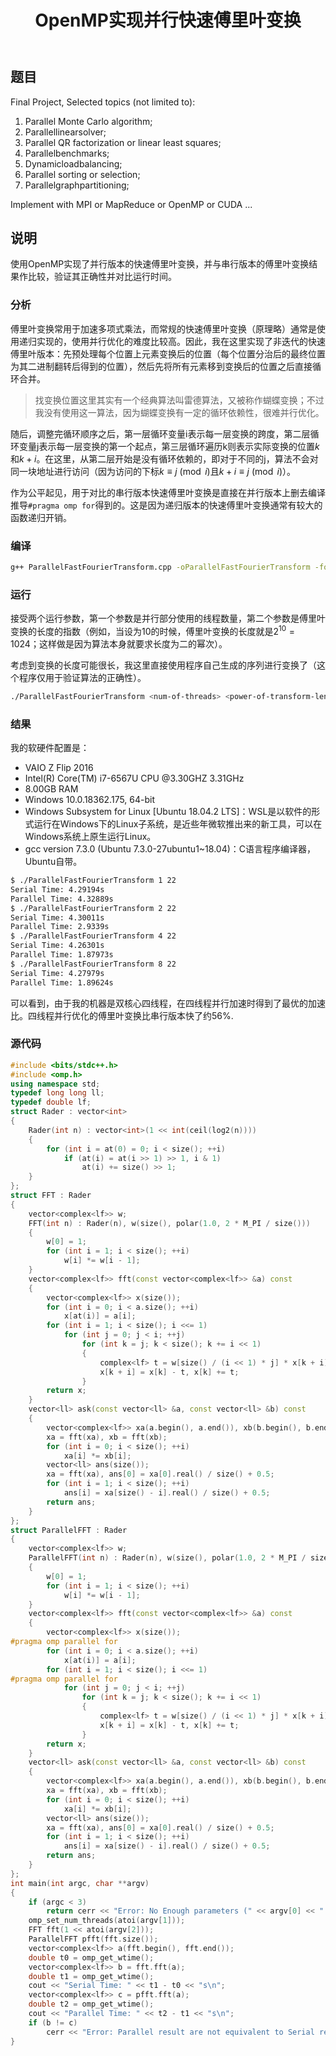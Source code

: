 ﻿---
title: OpenMP实现并行快速傅里叶变换
categories: 并行与分布式计算
---
## 题目

Final Project, Selected topics (not limited to):

1. Parallel Monte Carlo algorithm;
2. Parallellinearsolver;
3. Parallel QR factorization or linear least squares;
4. Parallelbenchmarks;
5. Dynamicloadbalancing;
6. Parallel sorting or selection;
7. Parallelgraphpartitioning;

Implement with MPI or MapReduce or OpenMP or CUDA ...

## 说明

使用OpenMP实现了并行版本的快速傅里叶变换，并与串行版本的傅里叶变换结果作比较，验证其正确性并对比运行时间。

### 分析

傅里叶变换常用于加速多项式乘法，而常规的快速傅里叶变换（原理略）通常是使用递归实现的，使用并行优化的难度比较高。因此，我在这里实现了非迭代的快速傅里叶版本：先预处理每个位置上元素变换后的位置（每个位置分治后的最终位置为其二进制翻转后得到的位置），然后先将所有元素移到变换后的位置之后直接循环合并。

> 找变换位置这里其实有一个经典算法叫雷德算法，又被称作蝴蝶变换；不过我没有使用这一算法，因为蝴蝶变换有一定的循环依赖性，很难并行优化。

随后，调整完循环顺序之后，第一层循环变量i表示每一层变换的跨度，第二层循环变量j表示每一层变换的第一个起点，第三层循环遍历k则表示实际变换的位置$k$和$k+i$。在这里，从第二层开始是没有循环依赖的，即对于不同的j，算法不会对同一块地址进行访问（因为访问的下标$k\equiv j\pmod{i}$且$k+i\equiv j\pmod{i}$）。

作为公平起见，用于对比的串行版本快速傅里叶变换是直接在并行版本上删去编译推导`#pragma omp for`得到的。这是因为递归版本的快速傅里叶变换通常有较大的函数递归开销。

### 编译

```bash
g++ ParallelFastFourierTransform.cpp -oParallelFastFourierTransform -fopenmp
```

### 运行

接受两个运行参数，第一个参数是并行部分使用的线程数量，第二个参数是傅里叶变换的长度的指数（例如，当设为10的时候，傅里叶变换的长度就是$2^{10}=1024$；这样做是因为算法本身就要求长度为二的幂次）。

考虑到变换的长度可能很长，我这里直接使用程序自己生成的序列进行变换了（这个程序仅用于验证算法的正确性）。

```bash
./ParallelFastFourierTransform <num-of-threads> <power-of-transform-length>
```

### 结果

我的软硬件配置是：

- VAIO Z Flip 2016
- Intel(R) Core(TM) i7-6567U CPU @3.30GHZ 3.31GHz
- 8.00GB RAM
- Windows 10.0.18362.175, 64-bit
- Windows Subsystem for Linux [Ubuntu 18.04.2 LTS]：WSL是以软件的形式运行在Windows下的Linux子系统，是近些年微软推出来的新工具，可以在Windows系统上原生运行Linux。
- gcc version 7.3.0 (Ubuntu 7.3.0-27ubuntu1~18.04)：C语言程序编译器，Ubuntu自带。

```bash
$ ./ParallelFastFourierTransform 1 22
Serial Time: 4.29194s
Parallel Time: 4.32889s
$ ./ParallelFastFourierTransform 2 22
Serial Time: 4.30011s
Parallel Time: 2.9339s
$ ./ParallelFastFourierTransform 4 22
Serial Time: 4.26301s
Parallel Time: 1.87973s
$ ./ParallelFastFourierTransform 8 22
Serial Time: 4.27979s
Parallel Time: 1.89624s
```

可以看到，由于我的机器是双核心四线程，在四线程并行加速时得到了最优的加速比。四线程并行优化的傅里叶变换比串行版本快了约56%.

### 源代码

```cpp
#include <bits/stdc++.h>
#include <omp.h>
using namespace std;
typedef long long ll;
typedef double lf;
struct Rader : vector<int>
{
	Rader(int n) : vector<int>(1 << int(ceil(log2(n))))
	{
		for (int i = at(0) = 0; i < size(); ++i)
			if (at(i) = at(i >> 1) >> 1, i & 1)
				at(i) += size() >> 1;
	}
};
struct FFT : Rader
{
	vector<complex<lf>> w;
	FFT(int n) : Rader(n), w(size(), polar(1.0, 2 * M_PI / size()))
	{
		w[0] = 1;
		for (int i = 1; i < size(); ++i)
			w[i] *= w[i - 1];
	}
	vector<complex<lf>> fft(const vector<complex<lf>> &a) const
	{
		vector<complex<lf>> x(size());
		for (int i = 0; i < a.size(); ++i)
			x[at(i)] = a[i];
		for (int i = 1; i < size(); i <<= 1)
			for (int j = 0; j < i; ++j)
				for (int k = j; k < size(); k += i << 1)
				{
					complex<lf> t = w[size() / (i << 1) * j] * x[k + i];
					x[k + i] = x[k] - t, x[k] += t;
				}
		return x;
	}
	vector<ll> ask(const vector<ll> &a, const vector<ll> &b) const
	{
		vector<complex<lf>> xa(a.begin(), a.end()), xb(b.begin(), b.end());
		xa = fft(xa), xb = fft(xb);
		for (int i = 0; i < size(); ++i)
			xa[i] *= xb[i];
		vector<ll> ans(size());
		xa = fft(xa), ans[0] = xa[0].real() / size() + 0.5;
		for (int i = 1; i < size(); ++i)
			ans[i] = xa[size() - i].real() / size() + 0.5;
		return ans;
	}
};
struct ParallelFFT : Rader
{
	vector<complex<lf>> w;
	ParallelFFT(int n) : Rader(n), w(size(), polar(1.0, 2 * M_PI / size()))
	{
		w[0] = 1;
		for (int i = 1; i < size(); ++i)
			w[i] *= w[i - 1];
	}
	vector<complex<lf>> fft(const vector<complex<lf>> &a) const
	{
		vector<complex<lf>> x(size());
#pragma omp parallel for
		for (int i = 0; i < a.size(); ++i)
			x[at(i)] = a[i];
		for (int i = 1; i < size(); i <<= 1)
#pragma omp parallel for
			for (int j = 0; j < i; ++j)
				for (int k = j; k < size(); k += i << 1)
				{
					complex<lf> t = w[size() / (i << 1) * j] * x[k + i];
					x[k + i] = x[k] - t, x[k] += t;
				}
		return x;
	}
	vector<ll> ask(const vector<ll> &a, const vector<ll> &b) const
	{
		vector<complex<lf>> xa(a.begin(), a.end()), xb(b.begin(), b.end());
		xa = fft(xa), xb = fft(xb);
		for (int i = 0; i < size(); ++i)
			xa[i] *= xb[i];
		vector<ll> ans(size());
		xa = fft(xa), ans[0] = xa[0].real() / size() + 0.5;
		for (int i = 1; i < size(); ++i)
			ans[i] = xa[size() - i].real() / size() + 0.5;
		return ans;
	}
};
int main(int argc, char **argv)
{
	if (argc < 3)
		return cerr << "Error: No Enough parameters (" << argv[0] << " <num-of-threads> <power-of-transform-length>).\n", 0;
	omp_set_num_threads(atoi(argv[1]));
	FFT fft(1 << atoi(argv[2]));
	ParallelFFT pfft(fft.size());
	vector<complex<lf>> a(fft.begin(), fft.end());
	double t0 = omp_get_wtime();
	vector<complex<lf>> b = fft.fft(a);
	double t1 = omp_get_wtime();
	cout << "Serial Time: " << t1 - t0 << "s\n";
	vector<complex<lf>> c = pfft.fft(a);
	double t2 = omp_get_wtime();
	cout << "Parallel Time: " << t2 - t1 << "s\n";
	if (b != c)
		cerr << "Error: Parallel result are not equivalent to Serial result.\n";
}
```

